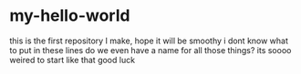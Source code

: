 # my-hello-world
this is the first repository I make, hope it will be smoothy 
i dont know what to put in these lines
do we even have a name for all those things?
its soooo weired to start like that 
good luck 
